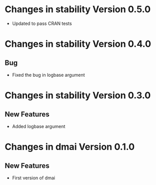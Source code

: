 # Changes in stability Version 0.5.0 

* Updated to pass CRAN tests

# Changes in stability Version 0.4.0 
## Bug 

* Fixed the bug in logbase argument

# Changes in stability Version 0.3.0 
## New Features 

* Added logbase argument

# Changes in dmai Version 0.1.0
## New Features 

* First version of dmai 
